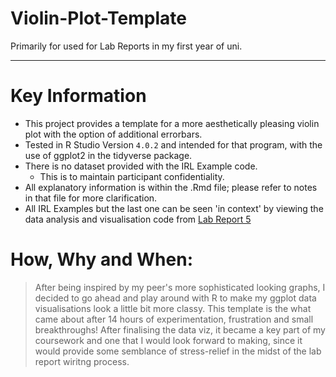 # Violin-Plot-Template
Primarily for used for Lab Reports in my first year of uni.  

--- 

# Key Information 

* This project provides a template for a more aesthetically pleasing violin plot with the option of additional errorbars. 
* Tested in R Studio Version `4.0.2` and intended for that program, with the use of ggplot2 in the tidyverse package. 
* There is no dataset provided with the IRL Example code.
   * This is to maintain participant confidentiality. 
* All explanatory information is within the .Rmd file; please refer to notes in that file for more clarification. 
* All IRL Examples but the last one can be seen 'in context' by viewing the data analysis and visualisation code from [Lab Report 5](Lab_5_Analysis_and_Viz.Rmd)


# How, Why and When:

 > After being inspired by my peer's more sophisticated looking graphs,
 > I decided to go ahead and play around with R to make my ggplot data
 > visualisations look a little bit more classy. This template is the 
 > what came about after 14 hours of experimentation, frustration and 
 > small breakthroughs! After finalising the data viz, it became a key
 > part of my coursework and one that I would look forward to making, 
 > since it would provide some semblance of stress-relief in the midst
 > of the lab report wiritng process.  


